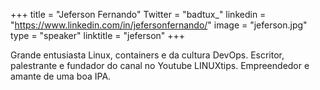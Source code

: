 +++ 
title = "Jeferson Fernando" 
Twitter = "badtux_" 
linkedin = "https://www.linkedin.com/in/jefersonfernando/" 
image = "jeferson.jpg" 
type = "speaker" 
linktitle = "jeferson" 
+++ 

Grande entusiasta Linux, containers e da cultura DevOps. Escritor, palestrante e fundador do canal no Youtube LINUXtips. Empreendedor e amante de uma boa IPA.
